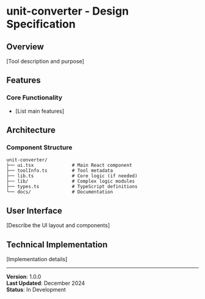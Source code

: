 # unit-converter - Design Specification

## Overview

[Tool description and purpose]

## Features

### Core Functionality
- [List main features]

## Architecture

### Component Structure
```
unit-converter/
├── ui.tsx              # Main React component
├── toolInfo.ts         # Tool metadata
├── lib.ts              # Core logic (if needed)
├── lib/                # Complex logic modules
├── types.ts            # TypeScript definitions
└── docs/               # Documentation
```

## User Interface

[Describe the UI layout and components]

## Technical Implementation

[Implementation details]

---

**Version**: 1.0.0  
**Last Updated**: December 2024  
**Status**: In Development
